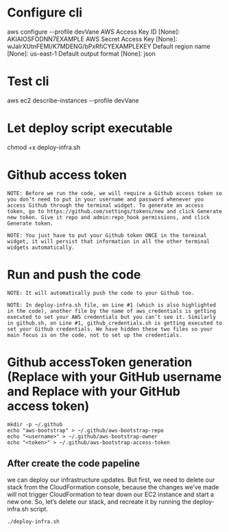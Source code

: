 # Configure cli
aws configure --profile devVane
AWS Access Key ID [None]: AKIAIOSFODNN7EXAMPLE
AWS Secret Access Key [None]: wJalrXUtnFEMI/K7MDENG/bPxRfiCYEXAMPLEKEY
Default region name [None]: us-east-1
Default output format [None]: json

# Test cli
aws ec2 describe-instances --profile devVane

# Let deploy script executable
chmod +x deploy-infra.sh

# Github access token

    NOTE: Before we run the code, we will require a Github access token so you don’t need to put in your username and password whenever you access Github through the terminal widget. To generate an access token, go to https://github.com/settings/tokens/new and click Generate new token. Give it repo and admin:repo_hook permissions, and click Generate token.

    NOTE: You just have to put your Github token ONCE in the terminal widget, it will persist that information in all the other terminal widgets automatically.

# Run and push the code

    NOTE: It will automatically push the code to your Github too.

    NOTE: In deploy-infra.sh file, on Line #1 (which is also highlighted in the code), another file by the name of aws_credentials is getting executed to set your AWS credentials but you can’t see it. Similarly in github.sh, on Line #1, github_credentials.sh is getting executed to set your Github credentials. We have hidden these two files so your main focus is on the code, not to set up the credentials.

# Github accessToken generation (Replace <username> with your GitHub username and Replace <token> with your GitHub access token)
```
mkdir -p ~/.github
echo "aws-bootstrap" > ~/.github/aws-bootstrap-repo
echo "<username>" > ~/.github/aws-bootstrap-owner
echo "<token>" > ~/.github/aws-bootstrap-access-token
```

## After create the code papeline
we can deploy our infrastructure updates. But first, we need to delete our stack from the CloudFormation console, because the changes we’ve made will not trigger CloudFormation to tear down our EC2 instance and start a new one. So, let’s delete our stack, and recreate it by running the deploy-infra.sh script.

`./deploy-infra.sh`


